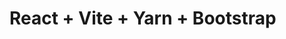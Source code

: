 # React + Vite + Yarn + Bootstrap



<!--
https://firebasestorage.googleapis.com/v0/b/heladeria-vates.appspot.com/o/Agua-Limon-400x400.jpg?alt=media&token=42f91878-fb09-4963-ac77-d94a62b15820
https://firebasestorage.googleapis.com/v0/b/heladeria-vates.appspot.com/o/Crema-Chocolate-400x400.jpg?alt=media&token=49fd1221-2ae1-46dc-944e-8f5ae16a792d
https://firebasestorage.googleapis.com/v0/b/heladeria-vates.appspot.com/o/Crema-Frutilla-400x400.png?alt=media&token=6dfe2c9b-8338-42f9-9fa3-8af249bdb9ca
 -->